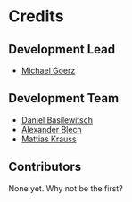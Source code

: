 # Credits

## Development Lead

* [Michael Goerz](mail@michaelgoerz.net)

Development Team
----------------

* [Daniel Basilewitsch](basilewitsch@physik.uni-kassel.de)
* [Alexander Blech](alexander.blech@uni-kassel.de)
* [Mattias Krauss](matthias.krauss@physik.uni-kassel.de)

## Contributors

None yet. Why not be the first?
